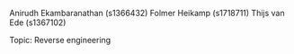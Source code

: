 Anirudh Ekambaranathan (s1366432)
Folmer Heikamp (s1718711)
Thijs van Ede (s1367102)

Topic: Reverse engineering